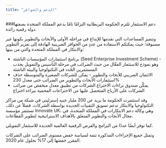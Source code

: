 ```yaml
---
title: "الدعم والحوافز"
---
```


###دعم الاستثمار
تلتزم الحكومة البريطانية التزامًا تامًا بدعم المملكة المتحدة بصفتها دولة رقمية رائدة.

وتتميز المساعدات التي نقدمها للإبداع في مراحله الأولى والأبحاث والتطوير بكونها غير مسبوقة؛ حيث يمكنكم الاستفادة من عددٍ من الحوافز الضريبية الهادفة إلى تعزيز التطوير والابتكار في المملكة المتحدة والتي من بينها:

- برنامج استثمارات المؤسسات الناشئة (Seed Enterprise Investment Scheme) - وهو نموذج للاستثمار الفعَّال من حيث الضرائب في مرحلة التأسيس والتمويل يجذب المستثمرين الجُدد في التكنولوجيا والبيئة الناشئة
- الائتمان الضريبي للأبحاث والتطوير - يمكن للشركات الصغيرة والمتوسطة حذف استثمارات الأبحاث والتطوير من الضرائب حتى معدل 230%
- يمكِّن صندوق براءات الاختراع الشركات من تطبيق معدل منخفض من ضرائب الشركات على الأرباح المتحصل عليها من الاختراعات المحمية ببراءة اختراع

وقد استثمرت الحكومة ما يزيد عن 200 مليار جنيه إسترليني في شبكة من مراكز التكنولوجيا والابتكار تدعم تسويق التقنيات الجديدة بواسطة الشركات. فضلاً عن ذلك، تستثمر مؤسسة Innovate UK، وهي وكالة دعم الابتكارات في المملكة المتحدة، في مجال الأبحاث والتطوير المتعلق بالأهداف الاستراتيجية لتطوير القطاعات.

كما نوفر أيضًا عددًا من البرامج والفرص الرقمية العالمية الجديدة للاستثمار التمويلي.

وتمثل جميع الإجراءات المذكورة تتمة لسياسة خفض مستوى الضرائب على الشركات المقرر خفضها إلى 17% بحلول عام 2020.
